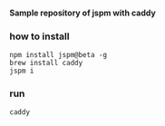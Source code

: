 #### Sample repository of jspm with caddy

### how to install
```
npm install jspm@beta -g
brew install caddy
jspm i
```

### run
```
caddy
```